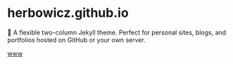 # herbowicz.github.io
:triangular_ruler: A flexible two-column Jekyll theme. Perfect for personal sites, blogs, and portfolios hosted on GitHub or your own server.

[www](https://herbowicz.github.io)
